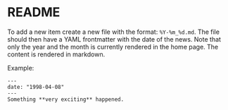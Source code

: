 # README

To add a new item create a new file with the format:  `%Y-%m_%d.md`. The file should then have a YAML frontmatter with the date of the news. Note that only the year and the month is currently rendered in the home page. The content is rendered in markdown.

Example:

```
---
date: "1998-04-08"
---
Something **very exciting** happened.

```